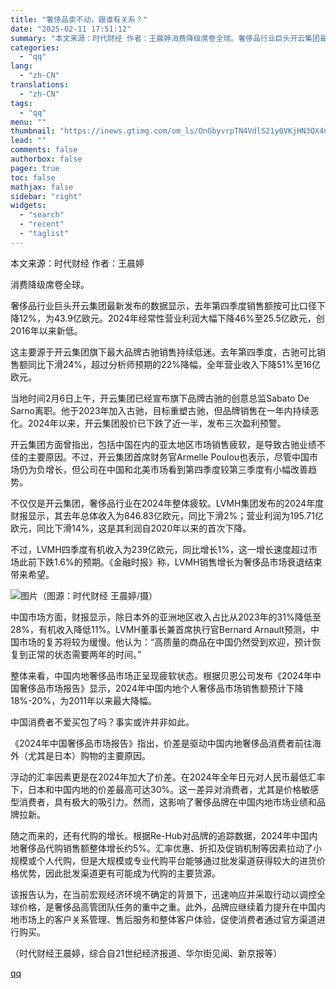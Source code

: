 ```yaml
---
title: "奢侈品卖不动，跟谁有关系？"
date: "2025-02-11 17:51:12"
summary: "本文来源：时代财经 作者：王晨婷消费降级席卷全球。奢侈品行业巨头开云集团最新发布的数据显示，去年第四..."
categories:
  - "qq"
lang:
  - "zh-CN"
translations:
  - "zh-CN"
tags:
  - "qq"
menu: ""
thumbnail: "https://inews.gtimg.com/om_ls/OnGbyvrpTN4VdlS21y0VKjHN3QX4ngNGGnRkJcQ6QvsBEAA_640360/0"
lead: ""
comments: false
authorbox: false
pager: true
toc: false
mathjax: false
sidebar: "right"
widgets:
  - "search"
  - "recent"
  - "taglist"
---
```


本文来源：时代财经 作者：王晨婷

消费降级席卷全球。

奢侈品行业巨头开云集团最新发布的数据显示，去年第四季度销售额按可比口径下降12%，为43.9亿欧元。2024年经常性营业利润大幅下降46%至25.5亿欧元，创2016年以来新低。  


这主要源于开云集团旗下最大品牌古驰销售持续低迷。去年第四季度，古驰可比销售额同比下滑24%，超过分析师预期的22%降幅，全年营业收入下降51%至16亿欧元。

当地时间2月6日上午，开云集团已经宣布旗下品牌古驰的创意总监Sabato De Sarno离职。他于2023年加入古驰，目标重塑古驰，但品牌销售在一年内持续恶化。2024年以来，开云集团股价已下跌了近一半，发布三次盈利预警。

开云集团方面曾指出，包括中国在内的亚太地区市场销售疲软，是导致古驰业绩不佳的主要原因。不过，开云集团首席财务官Armelle Poulou也表示，尽管中国市场仍为负增长，但公司在中国和北美市场看到第四季度较第三季度有小幅改善趋势。

不仅仅是开云集团，奢侈品行业在2024年整体疲软。LVMH集团发布的2024年度财报显示，其去年总体收入为846.83亿欧元，同比下滑2%；营业利润为195.71亿欧元，同比下滑14%，这是其利润自2020年以来的首次下降。

不过，LVMH四季度有机收入为239亿欧元，同比增长1%，这一增长速度超过市场此前下跌1.6%的预期。《金融时报》称，LVMH销售增长为奢侈品市场衰退结束带来希望。

![图片](https://inews.gtimg.com/om_bt/O9ZWgW1jHpIPs8iV7r9qt5y7zntZ1DLyFjmMkvOl-kotoAA/641)（图源：时代财经 王晨婷/摄）

中国市场方面，财报显示，除日本外的亚洲地区收入占比从2023年的31%降低至28%，有机收入降低11%。LVMH董事长兼首席执行官Bernard Arnault预测，中国市场的复苏将较为缓慢。他认为：“高质量的商品在中国仍然受到欢迎，预计恢复到正常的状态需要两年的时间。”

整体来看，中国内地奢侈品市场正呈现疲软状态。根据贝恩公司发布《2024年中国奢侈品市场报告》显示，2024年中国内地个人奢侈品市场销售额预计下降18%-20%，为2011年以来最大降幅。

中国消费者不爱买包了吗？事实或许并非如此。

《2024年中国奢侈品市场报告》指出，价差是驱动中国内地奢侈品消费者前往海外（尤其是日本）购物的主要原因。  


浮动的汇率因素更是在2024年加大了价差。在2024年全年日元对人民币最低汇率下，日本和中国内地的价差最高可达30%。这一差异对消费者，尤其是价格敏感型消费者，具有极大的吸引力。然而，这影响了奢侈品牌在中国内地市场业绩和品牌拉新。

随之而来的，还有代购的增长。根据Re-Hub对品牌的追踪数据，2024年中国内地奢侈品代购销售额整体增长约5%。汇率优惠、折扣及促销机制等因素拉动了小规模或个人代购，但是大规模或专业代购平台能够通过批发渠道获得较大的进货价格优势，因此批发渠道更有可能成为代购的主要货源。

该报告认为，在当前宏观经济环境不确定的背景下，迅速响应并采取行动以调控全球价格，是奢侈品高管团队任务的重中之重。此外，品牌应继续着力提升在中国内地市场上的客户关系管理、售后服务和整体客户体验，促使消费者通过官方渠道进行购买。

（时代财经王晨婷，综合自21世纪经济报道、华尔街见闻、新京报等）

[qq](https://new.qq.com/rain/a/20250211A0704Y00)

